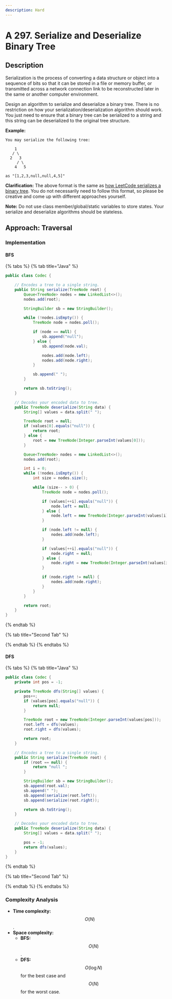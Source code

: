 ```yaml
---
description: Hard
---
```


# A 297. Serialize and Deserialize Binary Tree

## Description

Serialization is the process of converting a data structure or object into a sequence of bits so that it can be stored in a file or memory buffer, or transmitted across a network connection link to be reconstructed later in the same or another computer environment.

Design an algorithm to serialize and deserialize a binary tree. There is no restriction on how your serialization/deserialization algorithm should work. You just need to ensure that a binary tree can be serialized to a string and this string can be deserialized to the original tree structure.

**Example:** 

```text
You may serialize the following tree:

    1
   / \
  2   3
     / \
    4   5

as "[1,2,3,null,null,4,5]"
```

**Clarification:** The above format is the same as [how LeetCode serializes a binary tree](https://leetcode.com/faq/#binary-tree). You do not necessarily need to follow this format, so please be creative and come up with different approaches yourself.

**Note:** Do not use class member/global/static variables to store states. Your serialize and deserialize algorithms should be stateless.

## Approach: Traversal

### Implementation

#### BFS

{% tabs %}
{% tab title="Java" %}
```java
public class Codec {

    // Encodes a tree to a single string.
    public String serialize(TreeNode root) {
        Queue<TreeNode> nodes = new LinkedList<>();
        nodes.add(root);

        StringBuilder sb = new StringBuilder();

        while (!nodes.isEmpty()) {
            TreeNode node = nodes.poll();

            if (node == null) {
                sb.append("null");
            } else {
                sb.append(node.val);

                nodes.add(node.left);
                nodes.add(node.right);
            }

            sb.append(" ");
        }

        return sb.toString();
    }

    // Decodes your encoded data to tree.
    public TreeNode deserialize(String data) {
        String[] values = data.split(" ");

        TreeNode root = null;
        if (values[0].equals("null")) {
            return root;
        } else {
            root = new TreeNode(Integer.parseInt(values[0]));
        }

        Queue<TreeNode> nodes = new LinkedList<>();
        nodes.add(root);

        int i = 0;
        while (!nodes.isEmpty()) {
            int size = nodes.size();

            while (size-- > 0) {
                TreeNode node = nodes.poll();

                if (values[++i].equals("null")) {
                    node.left = null;
                } else {
                    node.left = new TreeNode(Integer.parseInt(values[i]));
                }

                if (node.left != null) {
                    nodes.add(node.left);
                }

                if (values[++i].equals("null")) {
                    node.right = null;
                } else {
                    node.right = new TreeNode(Integer.parseInt(values[i]));
                }

                if (node.right != null) {
                    nodes.add(node.right);
                }
            }
        }

        return root;
    }
}
```
{% endtab %}

{% tab title="Second Tab" %}

{% endtab %}
{% endtabs %}

#### DFS

{% tabs %}
{% tab title="Java" %}
```java
public class Codec {
    private int pos = -1;

    private TreeNode dfs(String[] values) {
        pos++;
        if (values[pos].equals("null")) {
            return null;
        }

        TreeNode root = new TreeNode(Integer.parseInt(values[pos]));
        root.left = dfs(values);
        root.right = dfs(values);

        return root;
    }

    // Encodes a tree to a single string.
    public String serialize(TreeNode root) {
        if (root == null) {
            return "null ";
        }

        StringBuilder sb = new StringBuilder();
        sb.append(root.val);
        sb.append(" ");
        sb.append(serialize(root.left));
        sb.append(serialize(root.right));

        return sb.toString();
    }

    // Decodes your encoded data to tree.
    public TreeNode deserialize(String data) {
        String[] values = data.split(" ");

        pos = -1;
        return dfs(values);
    }
}
```
{% endtab %}

{% tab title="Second Tab" %}

{% endtab %}
{% endtabs %}

### Complexity Analysis

* **Time complexity:** $$O(N)$$.
* **Space complexity:**
  * **BFS:** $$O(N)$$.
  * **DFS:** $$O(\log{N})$$ for the best case and $$O(N)$$ for the worst case.

